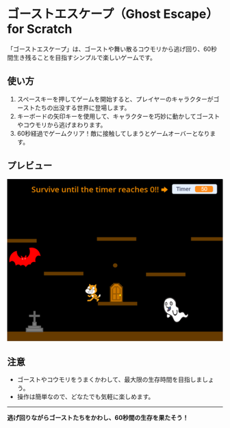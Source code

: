 # ゴーストエスケープ（Ghost Escape）for Scratch

「ゴーストエスケープ」は、ゴーストや舞い散るコウモリから逃げ回り、60秒間生き残ることを目指すシンプルで楽しいゲームです。

## 使い方

1. スペースキーを押してゲームを開始すると、プレイヤーのキャラクターがゴーストたちの出没する世界に登場します。
2. キーボードの矢印キーを使用して、キャラクターを巧妙に動かしてゴーストやコウモリから逃げまわります。
3. 60秒経過でゲームクリア！敵に接触してしまうとゲームオーバーとなります。

## プレビュー

<div align="center">
  <a href="https://scratch.mit.edu/projects/953840424/" target="_blank">
    <img src="screenshot.png" width="600" >
  </a>
</div>

## 注意

- ゴーストやコウモリをうまくかわして、最大限の生存時間を目指しましょう。
- 操作は簡単なので、どなたでも気軽に楽しめます。

---

**逃げ回りながらゴーストたちをかわし、60秒間の生存を果たそう！**

